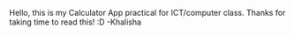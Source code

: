 Hello, this is my Calculator App practical for ICT/computer class. Thanks for taking time to read this! :D
-Khalisha
